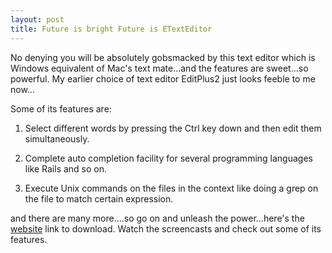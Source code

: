 ```yaml
---
layout: post
title: Future is bright Future is ETextEditor
---
```


No denying you will be absolutely gobsmacked by this text editor which is Windows equivalent of Mac's text mate...and the features are sweet...so powerful. My earlier choice of text editor EditPlus2 just looks feeble to me now...

Some of its features are:<br>

 1) Select different words by pressing the Ctrl key down and then edit them simultaneously.

2) Complete auto completion facility for several programming languages like Rails and so on.

3) Execute Unix commands on the files in the context like doing a grep on the file to match certain expression.

and there are many more....so go on and unleash the power...here's the [website](<http://www.e-texteditor.com/>) link to download. Watch the screencasts and check out some of its features.